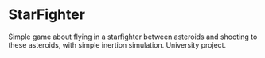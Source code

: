 # StarFighter
Simple game about flying in a starfighter between asteroids and shooting to these asteroids, with simple inertion simulation.
University project.
